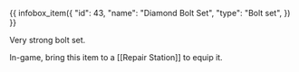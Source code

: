 {{ infobox_item({
	"id": 43,
	"name": "Diamond Bolt Set",
	"type": "Bolt set",
}) }}

Very strong bolt set.

In-game, bring this item to a [[Repair Station]] to equip it.